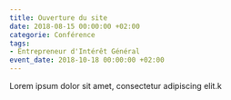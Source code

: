```yaml
---
title: Ouverture du site
date: 2018-08-15 00:00:00 +02:00
categorie: Conférence
tags:
- Entrepreneur d'Intérêt Général
event_date: 2018-10-18 00:00:00 +02:00
---
```


Lorem ipsum dolor sit amet, consectetur adipiscing elit.k
